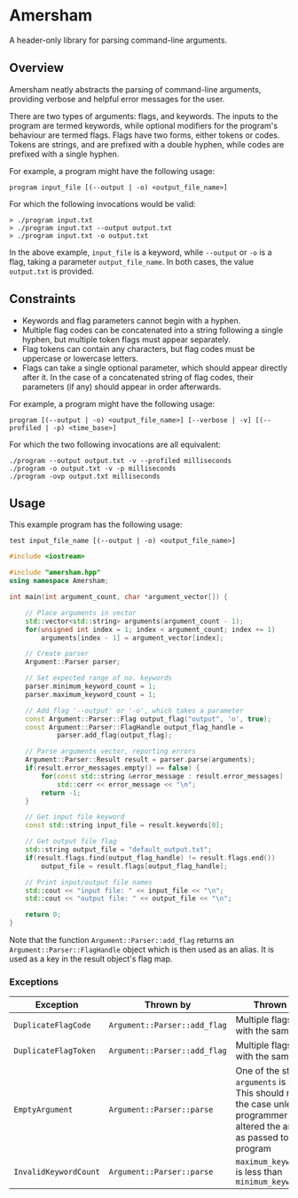 # Amersham

A header-only library for parsing command-line arguments.

## Overview

Amersham neatly abstracts the parsing of command-line arguments, providing verbose and helpful error messages for the user.

There are two types of arguments: flags, and keywords. The inputs to the program are termed keywords, while optional modifiers for the program's behaviour are termed flags. Flags have two forms, either tokens or codes. Tokens are strings, and are prefixed with a double hyphen, while codes are prefixed with a single hyphen.

For example, a program might have the following usage:

`program input_file [(--output | -o) <output_file_name>]`

For which the following invocations would be valid:

```
> ./program input.txt
> ./program input.txt --output output.txt
> ./program input.txt -o output.txt
```

In the above example, `input_file` is a keyword, while `--output` or `-o` is a flag, taking a parameter `output_file_name`. In both cases, the value `output.txt` is provided.

## Constraints

- Keywords and flag parameters cannot begin with a hyphen.
- Multiple flag codes can be concatenated into a string following a single hyphen, but multiple token flags must appear separately.
- Flag tokens can contain any characters, but flag codes must be uppercase or lowercase letters.
- Flags can take a single optional parameter, which should appear directly after it. In the case of a concatenated string of flag codes, their parameters (if any) should appear in order afterwards.

For example, a program might have the following usage:

`program [(--output | -o) <output_file_name>] [--verbose | -v] [(--profiled | -p) <time_base>]`

For which the two following invocations are all equivalent:

```
./program --output output.txt -v --profiled milliseconds
./program -o output.txt -v -p milliseconds
./program -ovp output.txt milliseconds
```

## Usage

This example program has the following usage:

`test input_file_name [(--output | -o) <output_file_name>]`

``` c++
#include <iostream>

#include "amersham.hpp"
using namespace Amersham;

int main(int argument_count, char *argument_vector[]) {

    // Place arguments in vector
    std::vector<std::string> arguments(argument_count - 1);
    for(unsigned int index = 1; index < argument_count; index += 1)
        arguments[index - 1] = argument_vector[index];

    // Create parser
    Argument::Parser parser;

    // Set expected range of no. keywords
    parser.minimum_keyword_count = 1;
    parser.maximum_keyword_count = 1;

    // Add flag '--output' or '-o', which takes a parameter
    const Argument::Parser::Flag output_flag("output", 'o', true);
    const Argument::Parser::FlagHandle output_flag_handle =
            parser.add_flag(output_flag);

    // Parse arguments vector, reporting errors
    Argument::Parser::Result result = parser.parse(arguments);
    if(result.error_messages.empty() == false) {
        for(const std::string &error_message : result.error_messages)
            std::cerr << error_message << "\n";
        return -1;
    }

    // Get input file keyword
    const std::string input_file = result.keywords[0];

    // Get output file flag
    std::string output_file = "default_output.txt";
    if(result.flags.find(output_flag_handle) != result.flags.end())
        output_file = result.flags[output_flag_handle];

    // Print input/output file names
    std::cout << "input file: " << input_file << "\n";
    std::cout << "output file: " << output_file << "\n";

    return 0;
}
```

Note that the function `Argument::Parser::add_flag` returns an `Argument::Parser::FlagHandle` object which is then used as an alias. It is used as a key in the result object's flag map.

### Exceptions

Exception               | Thrown by                     | Thrown when
------------------------|-------------------------------|---
`DuplicateFlagCode`     | `Argument::Parser::add_flag`  | Multiple flags added with the same code
`DuplicateFlagToken`    | `Argument::Parser::add_flag`  | Multiple flags added with the same token
`EmptyArgument`         | `Argument::Parser::parse`     | One of the strings in `arguments` is empty. This should never be the case unless the programmer has altered the arguments as passed to the program
`InvalidKeywordCount`   | `Argument::Parser::parse`     | `maximum_keyword_count` is less than `minimum_keyword_count`
